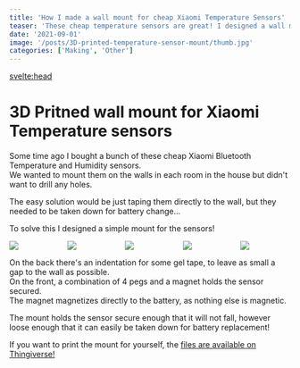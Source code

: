 ```yaml
---
title: 'How I made a wall mount for cheap Xiaomi Temperature Sensors'
teaser: 'These cheap temperature sensors are great! I designed a wall mount to avoid drilling any holes.'
date: '2021-09-01'
image: '/posts/3D-printed-temperature-sensor-mount/thumb.jpg'
categories: ['Making', 'Other']
---
```


<svelte:head>
<title>{title} | Kasper Laursen</title>
</svelte:head>

# 3D Pritned wall mount for Xiaomi Temperature sensors

Some time ago I bought a bunch of these cheap Xiaomi Bluetooth Temperature and Humidity sensors.  
We wanted to mount them on the walls in each room in the house but didn't want to drill any holes.   

The easy solution would be just taping them directly to the wall, but they needed to be taken down for battery change...   
 
To solve this I designed a simple mount for the sensors!   

<div>
    <a href="/posts/3D-printed-temperature-sensor-mount/img-1.jpg" target="_blank">
        <img src="/posts/3D-printed-temperature-sensor-mount/img-1.jpg">
    </a>
    <a href="/posts/3D-printed-temperature-sensor-mount/img-2.jpg" target="_blank">
        <img src="/posts/3D-printed-temperature-sensor-mount/img-2.jpg">
    </a>
    <a href="/posts/3D-printed-temperature-sensor-mount/img-3.jpg" target="_blank">
        <img src="/posts/3D-printed-temperature-sensor-mount/img-3.jpg">
    </a>
    <a href="/posts/3D-printed-temperature-sensor-mount/img-4.jpg" target="_blank">
        <img src="/posts/3D-printed-temperature-sensor-mount/img-4.jpg">
    </a>
    <a href="/posts/3D-printed-temperature-sensor-mount/img-5.jpg" target="_blank">
        <img src="/posts/3D-printed-temperature-sensor-mount/img-5.jpg">
    </a>
</div>

On the back there's an indentation for some gel tape, to leave as small a gap to the wall as possible.  
On the front, a combination of 4 pegs and a magnet holds the sensor secured.  
The magnet magnetizes directly to the battery, as nothing else is magnetic.   

The mount holds the sensor secure enough that it will not fall, however loose enough that it can easily be taken down for battery replacement!  

If you want to print the mount for yourself, the [files are available on Thingiverse!](https://www.thingiverse.com/thing:4946445)

<style>
    div {
        display: grid;
        grid-template-columns: repeat(5, minmax(0, 1fr));
        gap: 1em;
    }
    img {
        max-width: 100%;
        cursor: pointer;
    }

    a {
        cursor: pointer;
    }
</style>